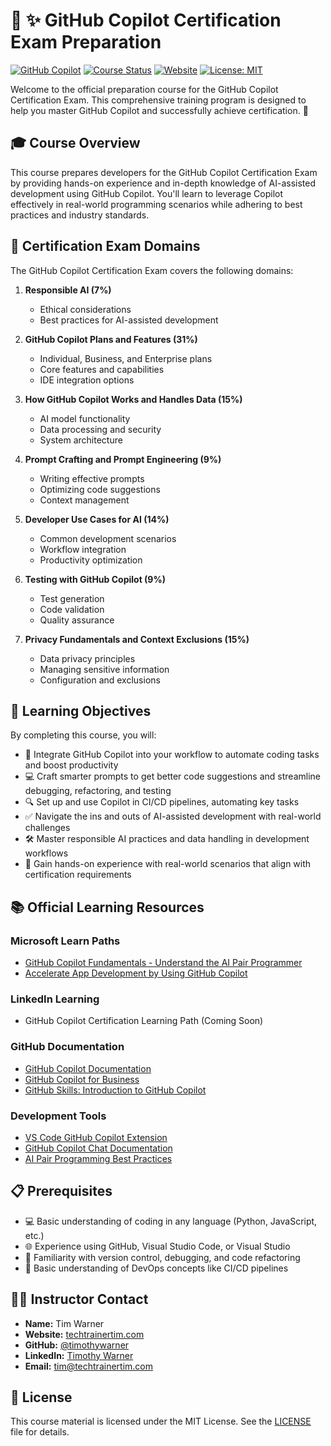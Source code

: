 # 🤖 ✨ GitHub Copilot Certification Exam Preparation

[![GitHub Copilot](https://img.shields.io/badge/GitHub-Copilot-blue?logo=github)](https://github.com/features/copilot)
[![Course Status](https://img.shields.io/badge/Status-Active-brightgreen)](https://techtrainertim.com)
[![Website](https://img.shields.io/badge/Website-TechTrainerTim-blue)](https://techtrainertim.com)
[![License: MIT](https://img.shields.io/badge/License-MIT-yellow.svg)](https://opensource.org/licenses/MIT)

Welcome to the official preparation course for the GitHub Copilot Certification Exam. This comprehensive training program is designed to help you master GitHub Copilot and successfully achieve certification. 🎯

## 🎓 Course Overview

This course prepares developers for the GitHub Copilot Certification Exam by providing hands-on experience and in-depth knowledge of AI-assisted development using GitHub Copilot. You'll learn to leverage Copilot effectively in real-world programming scenarios while adhering to best practices and industry standards.

## 🎯 Certification Exam Domains

The GitHub Copilot Certification Exam covers the following domains:

1. **Responsible AI (7%)**
   - Ethical considerations
   - Best practices for AI-assisted development

2. **GitHub Copilot Plans and Features (31%)**
   - Individual, Business, and Enterprise plans
   - Core features and capabilities
   - IDE integration options

3. **How GitHub Copilot Works and Handles Data (15%)**
   - AI model functionality
   - Data processing and security
   - System architecture

4. **Prompt Crafting and Prompt Engineering (9%)**
   - Writing effective prompts
   - Optimizing code suggestions
   - Context management

5. **Developer Use Cases for AI (14%)**
   - Common development scenarios
   - Workflow integration
   - Productivity optimization

6. **Testing with GitHub Copilot (9%)**
   - Test generation
   - Code validation
   - Quality assurance

7. **Privacy Fundamentals and Context Exclusions (15%)**
   - Data privacy principles
   - Managing sensitive information
   - Configuration and exclusions

## 🎯 Learning Objectives

By completing this course, you will:
- 🚀 Integrate GitHub Copilot into your workflow to automate coding tasks and boost productivity
- 💻 Craft smarter prompts to get better code suggestions and streamline debugging, refactoring, and testing
- 🔍 Set up and use Copilot in CI/CD pipelines, automating key tasks
- ✅ Navigate the ins and outs of AI-assisted development with real-world challenges
- 🛠️ Master responsible AI practices and data handling in development workflows
- 📝 Gain hands-on experience with real-world scenarios that align with certification requirements

## 📚 Official Learning Resources

### Microsoft Learn Paths
- [GitHub Copilot Fundamentals - Understand the AI Pair Programmer](https://learn.microsoft.com/en-us/training/paths/copilot-fundamentals/)
- [Accelerate App Development by Using GitHub Copilot](https://learn.microsoft.com/en-us/training/paths/copilot-accelerate-dev/)

### LinkedIn Learning
- GitHub Copilot Certification Learning Path (Coming Soon)

### GitHub Documentation
- [GitHub Copilot Documentation](https://docs.github.com/en/copilot)
- [GitHub Copilot for Business](https://resources.github.com/copilot-for-business/)
- [GitHub Skills: Introduction to GitHub Copilot](https://skills.github.com/)

### Development Tools
- [VS Code GitHub Copilot Extension](https://marketplace.visualstudio.com/items?itemName=GitHub.copilot)
- [GitHub Copilot Chat Documentation](https://docs.github.com/en/copilot/github-copilot-chat)
- [AI Pair Programming Best Practices](https://github.blog/2023-06-20-how-to-write-better-prompts-for-github-copilot/)

## 📋 Prerequisites

- 💻 Basic understanding of coding in any language (Python, JavaScript, etc.)
- 🌐 Experience using GitHub, Visual Studio Code, or Visual Studio
- 🤖 Familiarity with version control, debugging, and code refactoring
- 📝 Basic understanding of DevOps concepts like CI/CD pipelines

## 👨‍🏫 Instructor Contact

- **Name:** Tim Warner
- **Website:** [techtrainertim.com](https://techtrainertim.com)
- **GitHub:** [@timothywarner](https://github.com/timothywarner)
- **LinkedIn:** [Timothy Warner](https://linkedin.com/in/timothywarner)
- **Email:** [tim@techtrainertim.com](mailto:tim@techtrainertim.com)

## 💬 License

This course material is licensed under the MIT License. See the [LICENSE](LICENSE) file for details.
